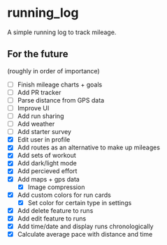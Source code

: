 # running_log

A simple running log to track mileage.

## For the future
(roughly in order of importance)
 - [ ] Finish mileage charts + goals
 - [ ] Add PR tracker
 - [ ] Parse distance from GPS data
 - [ ] Improve UI
 - [ ] Add run sharing
 - [ ] Add weather
 - [ ] Add starter survey
 - [X] Edit user in profile
 - [X] Add routes as an alternative to make up mileages
 - [X] Add sets of workout
 - [X] Add dark/light mode
 - [X] Add percieved effort
 - [X] Add maps + gps data
    - [X] Image compression
 - [X] Add custom colors for run cards
   - [X] Set color for certain type in settings
 - [X] Add delete feature to runs
 - [X] Add edit feature to runs
 - [X] Add time/date and display runs chronologically
 - [X] Calculate average pace with distance and time